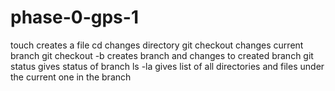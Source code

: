 # phase-0-gps-1
touch creates a file
cd changes directory
git checkout changes current branch
git checkout -b creates branch and changes to created branch
git status gives status of branch
ls -la gives list of all directories and files under the current one in the branch